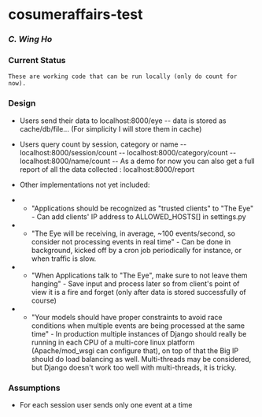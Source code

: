 # cosumeraffairs-test
### _C. Wing Ho_

### Current Status
    These are working code that can be run locally (only do count for now).

### Design
- Users send their data to localhost:8000/eye
-- data is stored as cache/db/file... (For simplicity I will store them in cache)
- Users query count by session, category or name
-- localhost:8000/session/count
-- localhost:8000/category/count
-- localhost:8000/name/count
-- As a demo for now you can also get a full report of all the data collected :
localhost:8000/report

- Other implementations not yet included:
- - "Applications should be recognized as "trusted clients" to "The Eye" - Can add clients' IP address to ALLOWED_HOSTS[] in settings.py
- - "The Eye will be receiving, in average, ~100 events/second, so consider not processing events in real time" - Can be done in background, kicked off by a cron job periodically for instance, or when traffic is slow.
- - "When Applications talk to "The Eye", make sure to not leave them hanging" - Save input and process later so from client's point of view it is a fire and forget (only after data is stored successfully of course)
- - "Your models should have proper constraints to avoid race conditions when multiple events are being processed at the same time" - In production multiple instances of Django should really be running in each CPU of a multi-core linux platform (Apache/mod_wsgi can configure that), on top of that the Big IP should do load balancing as well. Multi-threads may be considered, but Django doesn't work too well with multi-threads, it is tricky.


### Assumptions
- For each session user sends only one event at a time

